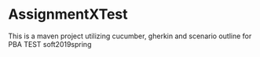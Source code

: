 # AssignmentXTest
This is a maven project utilizing cucumber, gherkin and scenario outline for PBA TEST soft2019spring
